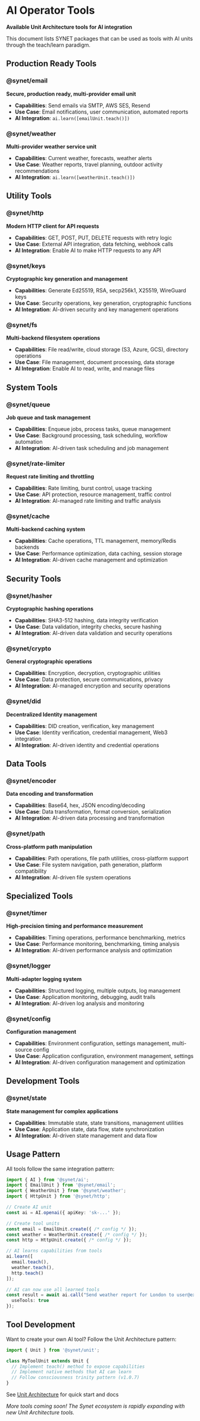 # AI Operator Tools

**Available Unit Architecture tools for AI integration**

This document lists SYNET packages that can be used as tools with AI units through the teach/learn paradigm.

## Production Ready Tools

### @synet/email
**Secure, production ready, multi-provider email unit**
- **Capabilities**: Send emails via SMTP, AWS SES, Resend
- **Use Case**: Email notifications, user communication, automated reports
- **AI Integration**: `ai.learn([emailUnit.teach()])`

### @synet/weather  
**Multi-provider weather service unit**
- **Capabilities**: Current weather, forecasts, weather alerts
- **Use Case**: Weather reports, travel planning, outdoor activity recommendations
- **AI Integration**: `ai.learn([weatherUnit.teach()])`

## Utility Tools

### @synet/http
**Modern HTTP client for API requests**
- **Capabilities**: GET, POST, PUT, DELETE requests with retry logic
- **Use Case**: External API integration, data fetching, webhook calls
- **AI Integration**: Enable AI to make HTTP requests to any API

### @synet/keys
**Cryptographic key generation and management**
- **Capabilities**: Generate Ed25519, RSA, secp256k1, X25519, WireGuard keys
- **Use Case**: Security operations, key generation, cryptographic functions
- **AI Integration**: AI-driven security and key management operations

### @synet/fs
**Multi-backend filesystem operations**
- **Capabilities**: File read/write, cloud storage (S3, Azure, GCS), directory operations
- **Use Case**: File management, document processing, data storage
- **AI Integration**: Enable AI to read, write, and manage files

## System Tools

### @synet/queue
**Job queue and task management**
- **Capabilities**: Enqueue jobs, process tasks, queue management
- **Use Case**: Background processing, task scheduling, workflow automation
- **AI Integration**: AI-driven task scheduling and job management

### @synet/rate-limiter
**Request rate limiting and throttling**
- **Capabilities**: Rate limiting, burst control, usage tracking
- **Use Case**: API protection, resource management, traffic control
- **AI Integration**: AI-managed rate limiting and traffic analysis

### @synet/cache
**Multi-backend caching system**
- **Capabilities**: Cache operations, TTL management, memory/Redis backends
- **Use Case**: Performance optimization, data caching, session storage
- **AI Integration**: AI-driven cache management and optimization

## Security Tools

### @synet/hasher
**Cryptographic hashing operations**
- **Capabilities**: SHA3-512 hashing, data integrity verification
- **Use Case**: Data validation, integrity checks, secure hashing
- **AI Integration**: AI-driven data validation and security operations

### @synet/crypto
**General cryptographic operations**
- **Capabilities**: Encryption, decryption, cryptographic utilities
- **Use Case**: Data protection, secure communications, privacy
- **AI Integration**: AI-managed encryption and security operations

### @synet/did
**Decentralized Identity management**
- **Capabilities**: DID creation, verification, key management
- **Use Case**: Identity verification, credential management, Web3 integration
- **AI Integration**: AI-driven identity and credential operations

## Data Tools

### @synet/encoder
**Data encoding and transformation**
- **Capabilities**: Base64, hex, JSON encoding/decoding
- **Use Case**: Data transformation, format conversion, serialization
- **AI Integration**: AI-driven data processing and transformation

### @synet/path
**Cross-platform path manipulation**
- **Capabilities**: Path operations, file path utilities, cross-platform support
- **Use Case**: File system navigation, path generation, platform compatibility
- **AI Integration**: AI-driven file system operations

## Specialized Tools

### @synet/timer
**High-precision timing and performance measurement**
- **Capabilities**: Timing operations, performance benchmarking, metrics
- **Use Case**: Performance monitoring, benchmarking, timing analysis
- **AI Integration**: AI-driven performance analysis and optimization

### @synet/logger
**Multi-adapter logging system**
- **Capabilities**: Structured logging, multiple outputs, log management
- **Use Case**: Application monitoring, debugging, audit trails
- **AI Integration**: AI-driven log analysis and monitoring

### @synet/config
**Configuration management**
- **Capabilities**: Environment configuration, settings management, multi-source config
- **Use Case**: Application configuration, environment management, settings
- **AI Integration**: AI-driven configuration management and optimization

## Development Tools

### @synet/state
**State management for complex applications**
- **Capabilities**: Immutable state, state transitions, management utilities
- **Use Case**: Application state, data flow, state synchronization
- **AI Integration**: AI-driven state management and data flow

## Usage Pattern

All tools follow the same integration pattern:

```typescript
import { AI } from '@synet/ai';
import { EmailUnit } from '@synet/email';
import { WeatherUnit } from '@synet/weather';
import { HttpUnit } from '@synet/http';

// Create AI unit
const ai = AI.openai({ apiKey: 'sk-...' });

// Create tool units
const email = EmailUnit.create({ /* config */ });
const weather = WeatherUnit.create({ /* config */ });
const http = HttpUnit.create({ /* config */ });

// AI learns capabilities from tools
ai.learn([
  email.teach(),
  weather.teach(), 
  http.teach()
]);

// AI can now use all learned tools
const result = await ai.call("Send weather report for London to user@example.com", {
  useTools: true
});
```

## Tool Development

Want to create your own AI tool? Follow the Unit Architecture pattern:

```typescript
import { Unit } from '@synet/unit';

class MyToolUnit extends Unit {
  // Implement teach() method to expose capabilities
  // Implement native methods that AI can learn
  // Follow consciousness trinity pattern (v1.0.7)
}
```

See [Unit Architecture](https://github.com/synthetism/unit) for quick start and docs

*More tools coming soon! The Synet ecosystem is rapidly expanding with new Unit Architecture tools.*
